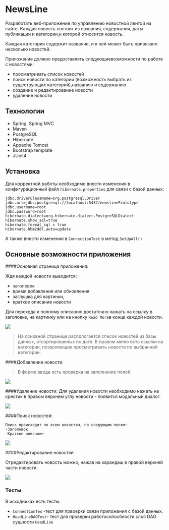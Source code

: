 # NewsLine

Разработать веб-приложение по управлению новостной лентой на сайте.
Каждая новость состоит из названия, содержания, даты публикации и категории,к которой относится новость.

Каждая категория содержит название, и к ней может быть привязано несколько новостей.

Приложение должно предоставлять следующиевозможности по работе с новостями:
- просматривать список новостей
- поиск новости по категории (возможность выбрать из существующих категорий),названию и содержанию
- создание и редактирование новости
- удаление новости

## Технологии

- Spring, Spring MVC
- Maven
- PostgreSQL
- Hibernate
- Appache Tomcat
- Bootstrap template
- JUnit4

## Установка

Для корректной работы необходимо внести изменения в конфигурационный файл `hibernate.properties` для связи с базой данных:

```
jdbc.driverClassName=org.postgresql.Driver
jdbc.url=jdbc:postgresql://localhost:5432/newslinePrototype
jdbc.username=root
jdbc.password=root
hibernate.dialect=org.hibernate.dialect.PostgreSQLDialect
hibernate.show_sql=true
hibernate.format_sql = true
hibernate.hbm2ddl.auto=update
```
А также внести изменения в `ConnectionTest` в метод `SetUpAll()`

## Основные возможности приложения
####Основная страница приложения:

Ждя каждой новости выводится:
- заголовок
- время добавления или обновления
- заглушка для картинки,
- краткое описание новости

Для перехода к полному описанию достаточно нажать на ссылку в заголовке, на картинку или на кнопку `Read More`в конце каждой новости.

![](http://www.picshare.ru/uploads/170219/g9Uzj9Z4Yn.jpg)

> На основной странице распологается список новостей из базы данных, отсортированных по дате. В правом меню есть ссылки на категории,
>позволяющие просматривать новости по выбранной категории.

####Добавление новости:

> В форме ввода есть проверка на заполнение полей.

![](http://www.picshare.ru/uploads/170219/V6o0mAcl2U.jpg)

####Удаление новости:
Для удаления новости необходимо нажать на крестик в правом верхнем углу новости - появится модальный диалог.

![](http://www.picshare.ru/uploads/170219/lzy81lPynT.jpg)

####Поиск новостей:
```
Поиск происходит по всем новостям, по следующим полям:
-Заголовок
-Краткое описание
```

![](http://www.picshare.ru/uploads/170219/456HbU1kZB.jpg)

####Редактирование новостей

Отредактировать новость можно, нажав на карандаш в правой верхней части новости:

![](http://www.picshare.ru/uploads/170219/899mG9YySF.jpg)

### Тесты

В исходниках есть тесты:
- `ConnectionTes` -тест для првоерки связи приложения с базой данных.
- `HeadLineDAOTest`- тест для проверки работосопосбности слоя DAO сущности `HeadLine`

